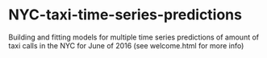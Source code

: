 # NYC-taxi-time-series-predictions
Building and fitting models for multiple time series predictions of amount of taxi calls in the NYC for June of 2016 (see welcome.html for more info)
